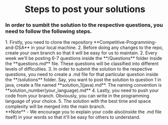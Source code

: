 <h1 align="center">Steps to post your solutions</h1>

### In order to sumbit the solution to the respective questions, you need to follow the following steps.
<div background= "red">
1. Firstly, you need to clone the repository **Competitive-Programming-and-DSA** in your local machine.
2. Before doing any changes to the repo, create your own branch so that it will be easy for us to maintain.
2. Every week we'll be posting 6-7 questions inside the **/Questions** folder inside the **questions.md** file.
   These questions will be classified into different levels of difficulties.
3. In order to submit the solution to the respective questions, you need to create a .md file for that particular question inside the **/solutions** folder. Say, you want to post the solution to question 1 in java, create a file named **solution_1(java).md**. The naming convention is **solution_number(your_language).md**
4. Lastly, you need to push your code from your branch. Obviously, you can write in the programming language of your choice.
5. The solution with the best time and space complexity will be merged into the main branch.
</div>
**Note** - We encourage you to explain your code also(inside the .md file itself) in your words so that it'll be easy for others to understand.
